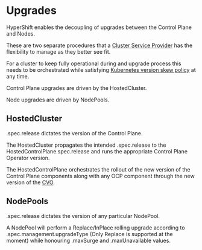 # Upgrades

HyperShift enables the decoupling of upgrades between the Control Plane and Nodes.

These are two separate procedures that a [Cluster Service Provider](../reference/concepts-and-personas.md#personas) has the flexibility to manage as they better see fit.

For a cluster to keep fully operational during and upgrade process this needs to be orchestrated while satisfying [Kubernetes version skew policy](https://kubernetes.io/releases/version-skew-policy/) at any time.

Control Plane upgrades are driven by the HostedCluster.

Node upgrades are driven by NodePools.

## HostedCluster

.spec.release dictates the version of the Control Plane.

The HostedCluster propagates the intended .spec.release to the HostedControlPlane.spec.release and runs the appropriate Control Plane Operator version.

The HostedControlPlane orchestrates the rollout of the new version of the Control Plane components along with any OCP component through the new version of the [CVO](https://github.com/openshift/cluster-version-operator).

## NodePools

.spec.release dictates the version of any particular NodePool.

A NodePool will perform a Replace/InPlace rolling upgrade according to .spec.management.upgradeType (Only Replace is supported at the moment) while honouring .maxSurge and .maxUnavailable values.

